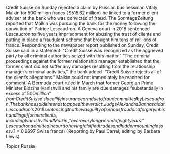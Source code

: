 Credit Suisse on Sunday rejected a claim by Russian businessman Vitaly Malkin for 500 million francs ($515.62 million) he linked to a former client adviser at the bank who was convicted of fraud.
The SonntagsZeitung reported that Malkin was pursuing the bank for the money following the conviction of Patrice Lescaudron.
A Geneva court in 2018 sentenced Lescaudron to five years imprisonment for abusing the trust of clients and putting in place a fraudulent scheme that brought him tens of millions of francs.
Responding to the newspaper report published on Sunday, Credit Suisse said in a statement: “Credit Suisse was recognized as the aggrieved party by all criminal authorities seized with this matter.”
“The criminal proceedings against the former relationship manager established that the former client did not suffer any damages resulting from the relationship manager’s criminal activities,” the bank added.
“Credit Suisse rejects all of the client’s allegations.”
Malkin could not immediately be reached for comment.
A Bermuda court ruled in March that former Georgian Prime Minister Bidzina Ivanishvili and his family are due damages “substantially in excess of $500 million” from Credit Suisse’s local life insurance arm due to fraud committed by Lescaudron.
The bank has said it intends to appeal the verdict.
Judge Alexandra Banna said at Lescaudron’s 2018 sentencing that he was guilty of serious fraud and forgery in his handling of former clients, including Ivanishvili and Malkin, “over a very long period of eight years.”
Lescaudron admitted in court to having falsified trades and hidden mounting losses.
($1 = 0.9697 Swiss francs)
(Reporting by Paul Carrel; editing by Barbara Lewis)

Topics
Russia
